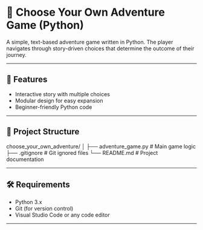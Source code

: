 # 🧭 Choose Your Own Adventure Game (Python)

A simple, text-based adventure game written in Python. The player navigates through story-driven choices that determine the outcome of their journey.

---

## 🚀 Features

- Interactive story with multiple choices
- Modular design for easy expansion
- Beginner-friendly Python code

---

## 📁 Project Structure

choose_your_own_adventure/
│
├── adventure_game.py # Main game logic
├── .gitignore # Git ignored files
└── README.md # Project documentation

---

## 🛠️ Requirements

- Python 3.x
- Git (for version control)
- Visual Studio Code or any code editor

---
